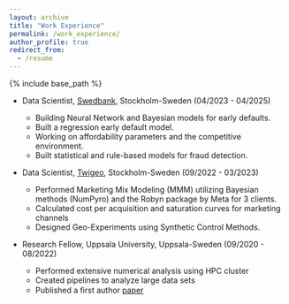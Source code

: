```yaml
---
layout: archive
title: "Work Experience"
permalink: /work_experience/
author_profile: true
redirect_from:
  - /resume
---
```


{% include base_path %}

* Data Scientist, [Swedbank](https://www.swedbank.com/), Stockholm-Sweden (04/2023 - 04/2025)
  * Building Neural Network and Bayesian models for early defaults.
  * Built a regression early default model.  
  * Working on affordability parameters and the competitive environment.
  * Built statistical and rule-based models for fraud detection.

* Data Scientist, [Twigeo](https://twigeo.com/), Stockholm-Sweden (09/2022 - 03/2023)
  * Performed Marketing Mix Modeling (MMM) utilizing Bayesian methods (NumPyro) and the Robyn package by Meta for 3 clients.
  * Calculated cost per acquisition and saturation curves for marketing channels
  * Designed Geo-Experiments using Synthetic Control Methods.

* Research Fellow, Uppsala University, Uppsala-Sweden (09/2020 - 08/2022)
  * Performed extensive numerical analysis using HPC cluster
  * Created pipelines to analyze large data sets
  * Published a ﬁrst author [paper](https://journals.aps.org/prb/abstract/10.1103/PhysRevB.106.125155) 
